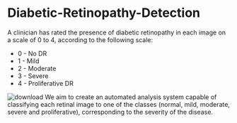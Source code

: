 # Diabetic-Retinopathy-Detection
A clinician has rated the presence of diabetic retinopathy in each image on a scale of 0 to 4, according to the following scale:
<ul>
  <li> 0 - No DR </li>
  <li> 1 - Mild </li>
  <li> 2 - Moderate </li>
  <li> 3 - Severe </li>
  <li> 4 - Proliferative DR </li>
 </ul>

![download](https://user-images.githubusercontent.com/41645324/173080234-c716c5a2-2aa0-4e9f-a85d-d935d4f01d6c.png)
We aim to create an automated analysis system capable of classifying each retinal image to one of the classes (normal, mild, moderate, severe and proliferative), corresponding to the severity of the disease.

